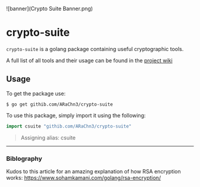 ![banner](Crypto Suite Banner.png)

# crypto-suite

`crypto-suite` is a golang package containing useful cryptographic tools.

A full list of all tools and their usage can be found in the [project wiki](https://github.com/ARaChn3/crypto-suite/wiki)


## Usage

To get the package use:

```console
$ go get githib.com/ARaChn3/crypto-suite
```

To use this package, simply import it using the following:

```go
import csuite "githib.com/ARaChn3/crypto-suite"
```

> Assigning alias: csuite


---

### Biblography

Kudos to this article for an amazing explanation of how RSA encryption works:
https://www.sohamkamani.com/golang/rsa-encryption/
